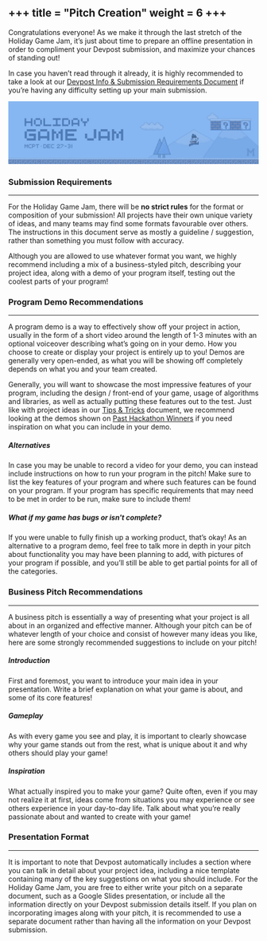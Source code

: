 +++
title = "Pitch Creation"
weight = 6
+++
---
Congratulations everyone! As we make it through the last stretch of the Holiday Game Jam, it’s just about time to prepare an offline presentation in order to compliment your Devpost submission, and maximize your chances of standing out!

In case you haven’t read through it already, it is highly recommended to take a look at our [Devpost Info & Submission Requirements Document](/game-jam/resources/devpost-info) if you’re having any difficulty setting up your main submission.

![Banner](/img/game_jam_banner.png)

### Submission Requirements
---
For the Holiday Game Jam, there will be **no strict rules** for the format or composition of your submission! All projects have their own unique variety of ideas, and many teams may find some formats favourable over others. The instructions in this document serve as mostly a guideline / suggestion, rather than something you must follow with accuracy.

Although you are allowed to use whatever format you want, we highly recommend including a mix of a business-styled pitch, describing your project idea, along with a demo of your program itself, testing out the coolest parts of your program!

### Program Demo Recommendations 
---
A program demo is a way to effectively show off your project in action, usually in the form of a short video around the length of 1-3 minutes with an optional voiceover describing what’s going on in your demo. How you choose to create or display your project is entirely up to you! Demos are generally very open-ended, as what you will be showing off completely depends on what you and your team created.

Generally, you will want to showcase the most impressive features of your program, including the design / front-end of your game, usage of algorithms and libraries, as well as actually putting these features out to the test. Just like with project ideas in our [Tips & Tricks](/game-jam/resources/tips) document, we recommend looking at the demos shown on [Past Hackathon Winners](https://devpost.com/software/search?query=game) if you need inspiration on what you can include in your demo.

##### Alternatives
In case you may be unable to record a video for your demo, you can instead include instructions on how to run your program in the pitch! Make sure to list the key features of your program and where such features can be found on your program. If your program has specific requirements that may need to be met in order to be run, make sure to include them!

##### What if my game has bugs or isn't complete?
If you were unable to fully finish up a working product, that’s okay! As an alternative to a program demo, feel free to talk more in depth in your pitch about functionality you may have been planning to add, with pictures of your program if possible, and you’ll still be able to get partial points for all of the categories. 

### Business Pitch Recommendations
---
A business pitch is essentially a way of presenting what your project is all about in an organized and effective manner. Although your pitch can be of whatever length of your choice and consist of however many ideas you like, here are some strongly recommended suggestions to include on your pitch!

##### Introduction

First and foremost, you want to introduce your main idea in your presentation. Write a brief explanation on what your game is about, and some of its core features! 

##### Gameplay

As with every game you see and play, it is important to clearly showcase why your game stands out from the rest, what is unique about it and why others should play your game!

##### Inspiration

What actually inspired you to make your game? Quite often, even if you may not realize it at first, ideas come from situations you may experience or see others experience in your day-to-day life. Talk about what you’re really passionate about and wanted to create with your game!

### Presentation Format
---
It is important to note that Devpost automatically includes a section where you can talk in detail about your project idea, including a nice template containing many of the key suggestions on what you should include. For the Holiday Game Jam, you are free to either write your pitch on a separate document, such as a Google Slides presentation, or include all the information directly on your Devpost submission details itself. If you plan on incorporating images along with your pitch, it is recommended to use a separate document rather than having all the information on your Devpost submission. 
